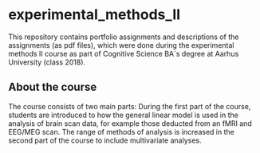 # experimental_methods_II

This repository contains portfolio assignments and descriptions of the assignments (as pdf files), which were done during the experimental methods II course as part of Cognitive Science BA´s degree at Aarhus University (class 2018).

## About the course
The course consists of two main parts: During the first part of the course, students are introduced to how the general linear model is used in the analysis of brain
scan data, for example those deducted from an fMRI and EEG/MEG scan. The range of methods of analysis is increased in the second part of the course to include multivariate
analyses.
